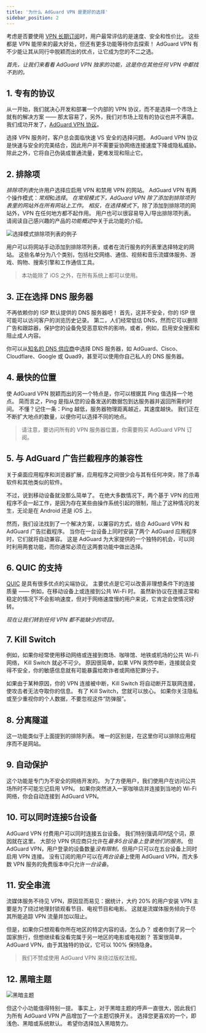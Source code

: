 ```yaml
---
title: '为什么 AdGuard VPN 是更好的选择'
sidebar_position: 2
---
```


考虑是否要使用 [VPN 长期订阅](subscription.md)时，用户最常评估的是速度、安全和性价比。 这些都是 VPN 能带来的最大好处，但还有更多功能等待你去探索！ AdGuard VPN 有不少能让其从同行中脱颖而出的优点，让它成为您的不二之选。

*首先，让我们来看看 AdGuard VPN 独家的功能，这是你在其他任何 VPN 中都找不到的。*

## 1. 专有的协议
从一开始，我们就决心开发和部署一个内部的 VPN 协议，而不是选择一个市场上就有的解决方案 —— 那太容易了，另外，我们对市场上现有的协议也并不满意。 我们成功开发了，[AdGuard VPN 协议](adguard-vpn-protocol.mdx)。

选择 VPN 服务时，客户总会面临快速 VS 安全的选择问题。 AdGuard VPN 协议是快速与安全的完美结合，因此用户并不需要妥协网络连接速度下降或隐私威胁。 除此之外，它将自己伪装成普通流量，更难发现和阻止它。

## 2. 排除项
*排除项列表*允许用户选择应启用 VPN 和禁用 VPN 的网站。 AdGuard VPN 有两个操作模式：*常规*和*选择*。 *在常规模式下，*AdGuard VPN 除了添加到排除项列表里的网站外在所有网站上工作。 相反，在*选择模式下*，除了添加到排除项的网站外，VPN 在任何地方都不起作用。 用户也可以很容易导入/导出排除项列表。 请阅读自己感兴趣的产品的*功能概述*中关于此功能的介绍。

![选择模式排除项列表的例子](https://cdn.adguardvpn.com/public/Adguard/Blog/vpn_export_exclusions.png)

用户可以将网站手动添加到排除项列表，或者在流行服务的列表里选择特定的网站。 这些名单分为八个类别，包括社交网络、通信、视频和音乐流媒体服务、游戏、购物、搜索引擎和工作通信工具。

> 本功能除了 iOS 之外，在所有系统上都可以使用。

## 3. 正在选择 DNS 服务器
不再依赖你的 ISP 默认提供的 DNS 服务器吧！ 首先，这并不安全，你的 ISP 很可能可以访问客户的浏览历史记录。 第二，人们经常低估 DNS，然而它可以删除广告和跟踪器，保护您的设备免受恶意软件的影响，或者，例如，启用安全搜索和阻止成人内容。

你可以从[知名的 DNS 供应商](https://kb.adguard.com/en/general/dns-providers)中选择 DNS 服务器，如 AdGuard、Cisco、Cloudflare、Google 或 Quad9，甚至可以使用你自己私人的 DNS 服务器。

## 4. 最快的位置

使 AdGuard VPN 脱颖而出的另一个特点是，你可以根据其 Ping 值选择一个地点。 简而言之，Ping 是指从您的设备发送的数据包到达服务器并返回所需的时间。 不懂？记住一条：Ping 越低，服务器物理距离越近，其速度越快。 我们正在不断扩大地点的数量，以便你可以选择不同的地点。

> 请注意，要访问所有的 VPN 服务器位置，你需要购买 AdGuard VPN 订阅。

## 5. 与 AdGuard 广告拦截程序的兼容性

关于桌面应用程序和浏览器扩展，应用程序之间很少会与其有任何冲突，除了杀毒软件和其他类似的软件。

不过，说到移动设备就没那么简单了。 在绝大多数情况下，两个基于 VPN 的应用程序不会一起工作，是因为存在某些由操作系统引起的限制，阻止了这种情况的发生，无论是在 Android 还是 iOS 上。

然而，我们设法找到了一个解决方案，以兼容的方式，结合 AdGuard VPN 和 AdGuard 广告拦截程序。 当你在一台设备上同时安装了两个 AdGuard 应用程序时，它们就将自动兼容。 这是 AdGuard 为大家提供的一个独特的机会，可以同时利用两套功能，而你通常必须在这两套功能中做出选择。

## 6. QUIC 的支持
[QUIC](https://adguard.com/zh_cn/blog/dns-over-quic.html) 是具有很多优点的尖端协议。 主要优点是它可以改善非理想条件下的连接质量 —— 例如，在移动设备上或连接到公共 Wi-Fi 时。 虽然新协议在连接正常和稳定的情况下不会影响速度，但对于网络速度慢的用户来说，它肯定会使情况好转。

*现在让我们转到任何 VPN 都不能缺少的项目。*

## 7. Kill Switch
例如，如果你经常使用移动网络或连接到商场、咖啡馆、地铁或机场的公共 Wi-Fi 网络， Kill Switch 就必不可少。 原因很简单，如果 VPN 突然中断，连接就会变得不安全，你的敏感信息就有可能暴露给欺诈者或网络犯罪分子。

如果由于某种原因，你的 VPN 连接被中断，Kill Switch 将自动断开互联网连接，使攻击者无法夺取你的信息。 有了 Kill Switch，您就可以放心。 如果你关注隐私或至少重视你的个人数据，不要忽视这件“防弹服”。

## 8. 分离隧道
这一功能类似于上面提到的排除列表。 唯一的区别是，在这里你可以排除应用程序而不是网站。

## 9. 自动保护
这个功能是专门为不安全的网络开发的。 为了方便用户，我们使用户在访问公共场所时不可能忘记启用 VPN。 如果你突然进入一家咖啡店并连接到当地的 Wi-Fi 网络，你会自动连接到 AdGuard VPN。

## 10. 可以同时连接5台设备
AdGuard VPN 付费用户可以同时连接五台设备。 我们特别强调*同时*这个词，原因就在这里。 大部分 VPN 供应商只允许在*最多5台设备上登录他们的服务*。 但 AdGuard VPN，用户登录的设备数量*没有限制*，但用户只可以在五台设备上同时启用 VPN 连接。 没有订阅的用户可以在*两台设备*上使用 AdGuard VPN，而大多数 VPN 服务的免费版本中只允许*一台设备*。

## 11. 安全串流
流媒体服务不待见 VPN，原因显而易见：据统计，大约 20% 的用户安装 VPN 主要是为了绕过地理封锁观看节目、电视节目和电影。 这就是流媒体服务倾向于尽其所能追踪 VPN 流量并加以阻止。

但是，如果你只想观看你所在地区的特定内容的话，怎么办？ 或者你到了另一个国家旅行，但想继续看没看完属于另一地区的电影或电视剧？ 答案很简单，AdGuard VPN，由于其独特的协议，它可以 100% 保持隐身。

> 我们不赞成使用 AdGuard VPN 来绕过版权法规。

## 12. 黑暗主题

![黑暗主题](https://cdn.adguardvpn.com/public/Adguard/Blog/vpn/main_en_black.png)

但这个小功能值得特别一提。 事实上，对于黑暗主题的呼声一直很大，因此我们为所有 AdGuard VPN 产品增加了一个主题切换开关。 选择您更喜欢的一个，即浅色、黑暗或系统默认。 希望你选择加入黑暗势力。
